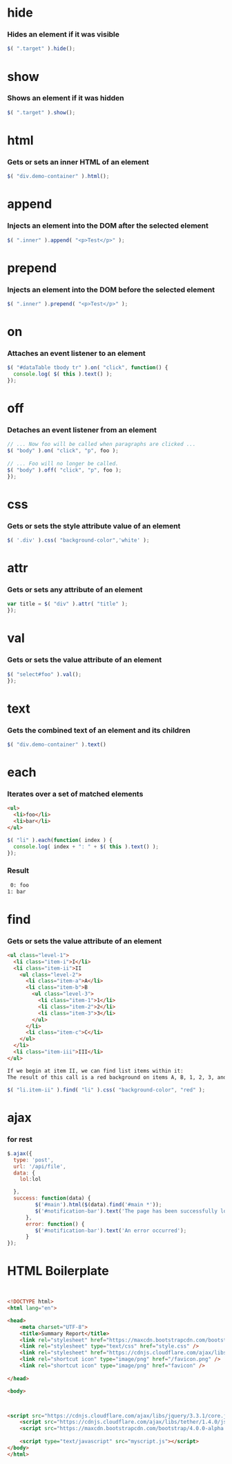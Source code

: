 
# hide 
### Hides an element if it was visible
```js
$( ".target" ).hide();
```

# show 
### Shows an element if it was hidden
```js
$( ".target" ).show();
```

# html 
### Gets or sets an inner HTML of an element
```js
$( "div.demo-container" ).html();
```

# append 
### Injects an element into the DOM after the selected element
```js
$( ".inner" ).append( "<p>Test</p>" );
```

# prepend 
### Injects an element into the DOM before the selected element
```js
$( ".inner" ).prepend( "<p>Test</p>" );
```

# on 
### Attaches an event listener to an element
```js
$( "#dataTable tbody tr" ).on( "click", function() {
  console.log( $( this ).text() );
});
```

# off 
### Detaches an event listener from an element
```js
// ... Now foo will be called when paragraphs are clicked ...
$( "body" ).on( "click", "p", foo );
 
// ... Foo will no longer be called.
$( "body" ).off( "click", "p", foo );
});
```


# css 
### Gets or sets the style attribute value of an element
```js
$( '.div' ).css( "background-color",'white' );
```

# attr 
### Gets or sets any attribute of an element
```js
var title = $( "div" ).attr( "title" );
});
```

# val 
### Gets or sets the value attribute of an element
```js
$( "select#foo" ).val();
});
```

# text 
### Gets the combined text of an element and its children
```js
$( "div.demo-container" ).text()
```

# each 
### Iterates over a set of matched elements
```html
<ul>
  <li>foo</li>
  <li>bar</li>
</ul>
```
```js
$( "li" ).each(function( index ) {
  console.log( index + ": " + $( this ).text() );
});
```
### Result
```html
 0: foo
1: bar 
```

# find 
### Gets or sets the value attribute of an element

```html
<ul class="level-1">
  <li class="item-i">I</li>
  <li class="item-ii">II
    <ul class="level-2">
      <li class="item-a">A</li>
      <li class="item-b">B
        <ul class="level-3">
          <li class="item-1">1</li>
          <li class="item-2">2</li>
          <li class="item-3">3</li>
        </ul>
      </li>
      <li class="item-c">C</li>
    </ul>
  </li>
  <li class="item-iii">III</li>
</ul>

If we begin at item II, we can find list items within it: 
The result of this call is a red background on items A, B, 1, 2, 3, and C. Even though item II matches the selector expression, it is not included in the results; only descendants are considered candidates for the match.
```
```js
$( "li.item-ii" ).find( "li" ).css( "background-color", "red" );
```


# ajax 
### for rest
```js
$.ajax({
  type: 'post',
  url: '/api/file',
  data: {
    lol:lol

  },
  success: function(data) {
         $('#main').html($(data).find('#main *'));
         $('#notification-bar').text('The page has been successfully loaded');
      },
      error: function() {
         $('#notification-bar').text('An error occurred');
      }
});
```


# HTML Boilerplate
```html


<!DOCTYPE html>
<html lang="en">

<head>
    <meta charset="UTF-8">
    <title>Summary Report</title>
    <link rel="stylesheet" href="https://maxcdn.bootstrapcdn.com/bootstrap/4.0.0-alpha.6/css/bootstrap.min.css" integrity="sha384-rwoIResjU2yc3z8GV/NPeZWAv56rSmLldC3R/AZzGRnGxQQKnKkoFVhFQhNUwEyJ" crossorigin="anonymous">
    <link rel="stylesheet" type="text/css" href="style.css" />
    <link rel="stylesheet" href="https://cdnjs.cloudflare.com/ajax/libs/font-awesome/4.7.0/css/font-awesome.min.css">
    <link rel="shortcut icon" type="image/png" href="/favicon.png" />
    <link rel="shortcut icon" type="image/png" href="favicon" />
   
</head>

<body>



<script src="https://cdnjs.cloudflare.com/ajax/libs/jquery/3.3.1/core.js" ></script>
    <script src="https://cdnjs.cloudflare.com/ajax/libs/tether/1.4.0/js/tether.min.js" integrity="sha384-DztdAPBWPRXSA/3eYEEUWrWCy7G5KFbe8fFjk5JAIxUYHKkDx6Qin1DkWx51bBrb" crossorigin="anonymous"></script>
    <script src="https://maxcdn.bootstrapcdn.com/bootstrap/4.0.0-alpha.6/js/bootstrap.min.js" integrity="sha384-vBWWzlZJ8ea9aCX4pEW3rVHjgjt7zpkNpZk+02D9phzyeVkE+jo0ieGizqPLForn" crossorigin="anonymous"></script>
    
    <script type="text/javascript" src="myscript.js"></script>
</body>
</html>







 
```

